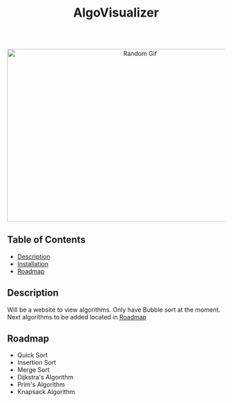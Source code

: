 <h1 align="center"> AlgoVisualizer</h1> <br>
</h1> <br>
<p align="center">
  <img alt="Random Gif" title="Gif" src="./bubbleSort.gif" width="600" height="400">
</p>

## Table of Contents

- [Description](#Description)
- [Installation](#Installation)
- [Roadmap](#Roadmap)

## Description
Will be a website to view algorithms. Only have Bubble sort at the moment. Next algorithms to be added located in [Roadmap](#Roadmap)

## Roadmap
- Quick Sort
- Insertion Sort
- Merge Sort
- Dijkstra's Algorithm
- Prim's Algorithm
- Knapsack Algorithm
